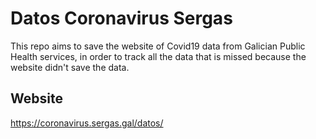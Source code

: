 # Datos Coronavirus Sergas
This repo aims to save the website of Covid19 data from Galician Public Health services, in order to track all the data that is missed because the website didn't save the data.

## Website
https://coronavirus.sergas.gal/datos/

